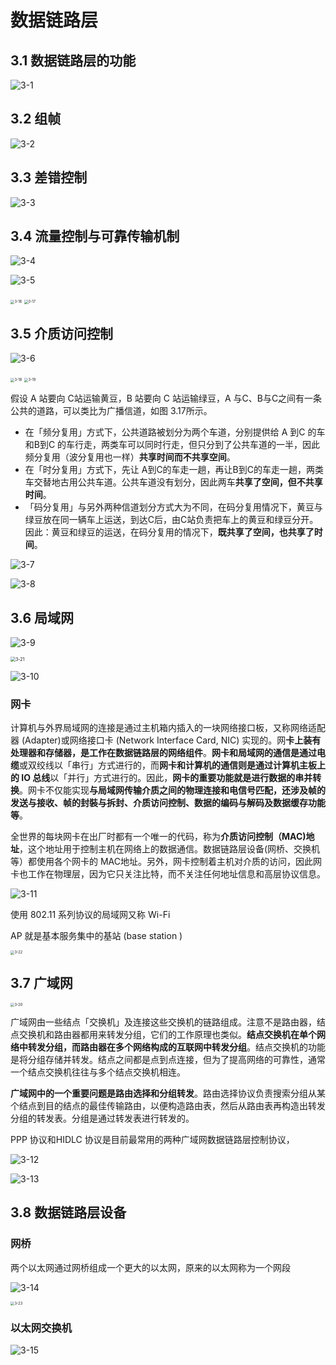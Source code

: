 # 数据链路层

## 3.1 数据链路层的功能

![3-1](./doc/3-1.png)

## 3.2 组帧

![3-2](./doc/3-2.png)

## 3.3 差错控制

![3-3](./doc/3-3.png)

## 3.4 流量控制与可靠传输机制

![3-4](./doc/3-4.png)

![3-5](./doc/3-5.png)

<img src="./doc/3-16.png" alt="3-16" style="zoom:40%;" />

<img src="./doc/3-17.png" alt="3-17" style="zoom:40%;" />

## 3.5 介质访问控制

![3-6](./doc/3-6.png)

<img src="./doc/3-18.png" alt="3-18" style="zoom:40%;" />

<img src="./doc/3-19.png" alt="3-19" style="zoom:40%;" />

假设 A 站要向 C站运输黄豆，B 站要向 C 站运输绿豆，A 与C、B与C之间有一条公共的道路，可以类比为广播信道，如图 3.17所示。

- 在「频分复用」方式下，公共道路被划分为两个车道，分别提供给 A 到C 的车和B到C 的车行走，两类车可以同时行走，但只分到了公共车道的一半，因此频分复用（波分复用也一样）**共享时间而不共享空间**。
- 在「时分复用」方式下，先让 A到C的车走一趟，再让B到C的车走一趟，两类车交替地古用公共车道。公共车道没有划分，因此两车**共享了空间，但不共享时间**。
- 「码分复用」与另外两种信道划分方式大为不同，在码分复用情况下，黄豆与绿豆放在同一辆车上运送，到达C后，由C站负责把车上的黄豆和绿豆分开。因此：黄豆和绿豆的运送，在码分复用的情况下，**既共享了空间，也共享了时间**。

![3-7](./doc/3-7.png)

![3-8](./doc/3-8.png)

## 3.6 局域网

![3-9](./doc/3-9.png)

<img src="./doc/3-21.png" alt="3-21" style="zoom:50%;" />

![3-10](./doc/3-10.png)

### 网卡

计算机与外界局域网的连接是通过主机箱内插入的一块网络接口板，又称网络适配器 (Adapter)或网络接口卡 (Network Interface Card, NIC) 实现的。网**卡上装有处理器和存储器，是工作在数据链路层的网络组件**。**网卡和局域网的通信是通过电缆**或双绞线以「串行」方式进行的，而**网卡和计算机的通信则是通过计算机主板上的 IO 总线**以「并行」方式进行的。因此，**网卡的重要功能就是进行数据的串并转换**。网卡不仅能实现**与局域网传输介质之间的物理连接和电信号匹配，还涉及帧的发送与接收、帧的封裝与拆封、介质访问控制、数据的编码与解码及数据缓存功能等**。

全世界的每块网卡在出厂时都有一个唯一的代码，称为**介质访问控制（MAC)地址**，这个地址用于控制主机在网络上的数据通信。数据链路层设备(网桥、交换机等）都使用各个网卡的 MAC地址。另外，网卡控制着主机对介质的访问，因此网卡也工作在物理层，因为它只关注比特，而不关注任何地址信息和高层协议信息。

![3-11](./doc/3-11.png)

使用 802.11 系列协议的局域网又称 Wi-Fi

 AP 就是基本服务集中的基站 (base station )

<img src="./doc/3-22.png" alt="3-22" style="zoom:40%;" />

## 3.7 广域网

<img src="./doc/3-20.png" alt="3-20" style="zoom:40%;" />

广域网由一些结点「交换机」及连接这些交换机的链路组成。注意不是路由器，结点交换机和路由器都用来转发分组，它们的工作原理也类似。**结点交换机在单个网络中转发分组，而路由器在多个网络构成的互联网中转发分组**。结点交换机的功能是将分组存储并转发。结点之间都是点到点连接，但为了提高网络的可靠性，通常一个结点交换机往往与多个结点交换机相连。

**广域网中的一个重要问题是路由选择和分组转发**。路由选择协议负责搜索分组从某个结点到目的结点的最佳传输路由，以便构造路由表，然后从路由表再构造出转发分组的转发表。分组是通过转发表进行转发的。

PPP 协议和HIDLC 协议是目前最常用的两种广域网数据链路层控制协议，

![3-12](./doc/3-12.png)

![3-13](./doc/3-13.png)

## 3.8 数据链路层设备

### 网桥

两个以太网通过网桥组成一个更大的以太网，原来的以太网称为一个网段

![3-14](./doc/3-14.png)

<img src="./doc/3-23.png" alt="3-23" style="zoom:40%;" />

### 以太网交换机

![3-15](./doc/3-15.png)